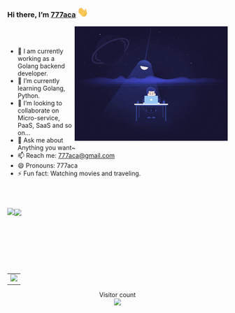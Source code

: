 ### Hi there, I’m [777aca](https://yqqy.top/) <img src="https://github.com/777aca/777aca/blob/master/wave.gif" width="25px">

<img align='right' src="https://github.com/777aca/777aca/blob/master/code_night.gif" width="350" />

<br />
<br />

- 🔭 I am currently working as a Golang backend developer.
- 🌱 I’m currently learning Golang, Python.
- 👯 I’m looking to collaborate on Micro-service, PaaS, SaaS and so on…
- 💬 Ask me about Anything you want~
- 📫 Reach me: 777aca@gmail.com
- 😄 Pronouns: 777aca
- ⚡ Fun fact: Watching movies and traveling.

<br />
<br />
<br />

<div>
  <img align="left" height="150px" src="https://github-readme-stats.vercel.app/api?username=yqchilde&show_icons=true&theme=transparent" />
  <img align="center" height="150px" src="https://github-readme-stats.vercel.app/api/top-langs/?username=yqchilde&layout=compact&langs_count=6&theme=transparent&hide=javascript,html,css" />
</div>
<br />

<table align="center">
  <tr>
    <td colspan="2">
      <img src="https://github-readme-activity-graph.vercel.app/graph?username=yqchilde&theme=xcode&bg_color=FF000000&hide_border=true" />
    </td>
  </tr>
</table>

<p align="center"> 
  Visitor count<br>
  <img src="https://profile-counter.glitch.me/yqchilde/count.svg" />
</p>
